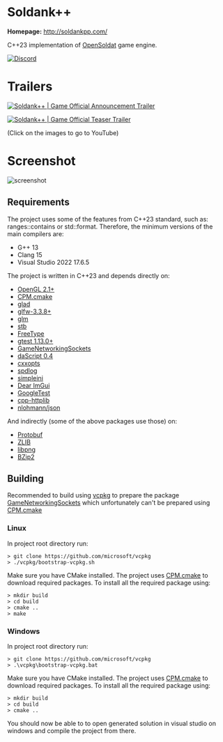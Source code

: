 # Soldank++
**Homepage:** http://soldankpp.com/

C++23 implementation of [OpenSoldat](https://github.com/opensoldat/opensoldat) game engine.

[![Discord](https://img.shields.io/discord/1224452056245600417.svg?label=Discord&logo=Discord&colorB=7289da&style=for-the-badge)](https://discord.gg/gvhsk8NZHD)

# Trailers
[![Soldank++ | Game Official Announcement Trailer](http://img.youtube.com/vi/nD0waXaUw5Y/0.jpg)](http://www.youtube.com/watch?v=nD0waXaUw5Y)

[![Soldank++ | Game Official Teaser Trailer](http://img.youtube.com/vi/Oyx72xEmqaY/0.jpg)](http://www.youtube.com/watch?v=Oyx72xEmqaY)

(Click on the images to go to YouTube)

# Screenshot
![screenshot](https://www.dropbox.com/scl/fi/i9yp7clwdossl0j3p3myh/soldank-plus-plus.png?rlkey=oysbty3186yz3jc3mkj2fela9&raw=1)

## Requirements
The project uses some of the features from C++23 standard, such as: ranges::contains or std::format.
Therefore, the minimum versions of the main compilers are:
- G++ 13
- Clang 15
- Visual Studio 2022 17.6.5

The project is written in C++23 and depends directly on:
- [OpenGL 2.1+](https://www.opengl.org/)
- [CPM.cmake](https://github.com/cpm-cmake/CPM.cmake)
- [glad](https://glad.dav1d.de/)
- [glfw-3.3.8+](https://www.glfw.org/)
- [glm](https://github.com/g-truc/glm)
- [stb](https://github.com/nothings/stb)
- [FreeType](https://freetype.org/)
- [gtest 1.13.0+](https://github.com/google/googletest)
- [GameNetworkingSockets](https://github.com/ValveSoftware/GameNetworkingSockets)
- [daScript 0.4](https://dascript.org/)
- [cxxopts](https://github.com/jarro2783/cxxopts)
- [spdlog](https://github.com/gabime/spdlog)
- [simpleini](https://github.com/brofield/simpleini)
- [Dear ImGui](https://github.com/ocornut/imgui)
- [GoogleTest](https://github.com/google/googletest)
- [cpp-httplib](https://github.com/yhirose/cpp-httplib)
- [nlohmann/json](https://json.nlohmann.me/)

And indirectly (some of the above packages use those) on:
- [Protobuf](https://github.com/protocolbuffers/protobuf)
- [ZLIB](https://github.com/madler/zlib)
- [libpng](https://github.com/pnggroup/libpng)
- [BZip2](https://sourceware.org/bzip2/)

## Building
Recommended to build using [vcpkg](https://github.com/microsoft/vcpkg) to prepare
the package [GameNetworkingSockets](https://github.com/ValveSoftware/GameNetworkingSockets)
which unfortunately can't be prepared using [CPM.cmake](https://github.com/cpm-cmake/CPM.cmake)

### Linux
In project root directory run:
```
> git clone https://github.com/microsoft/vcpkg
> ./vcpkg/bootstrap-vcpkg.sh
```

Make sure you have CMake installed. The project uses [CPM.cmake](https://github.com/cpm-cmake/CPM.cmake) to download required packages.
To install all the required package using:
```
> mkdir build
> cd build
> cmake ..
> make
```

### Windows
In project root directory run:
```
> git clone https://github.com/microsoft/vcpkg
> .\vcpkg\bootstrap-vcpkg.bat
```

Make sure you have CMake installed. The project uses [CPM.cmake](https://github.com/cpm-cmake/CPM.cmake) to download required packages.
To install all the required package using:
```
> mkdir build
> cd build
> cmake ..
```
You should now be able to to open generated solution in visual studio on windows and compile the project from there.
